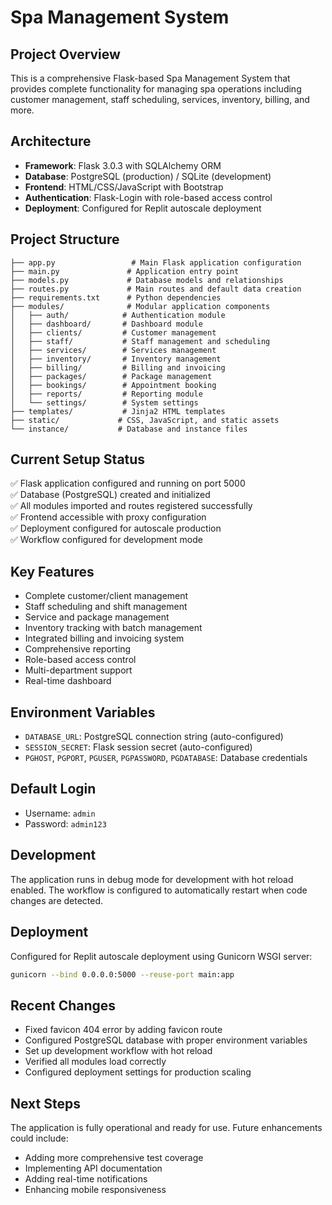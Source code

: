# Spa Management System

## Project Overview
This is a comprehensive Flask-based Spa Management System that provides complete functionality for managing spa operations including customer management, staff scheduling, services, inventory, billing, and more.

## Architecture
- **Framework**: Flask 3.0.3 with SQLAlchemy ORM
- **Database**: PostgreSQL (production) / SQLite (development)
- **Frontend**: HTML/CSS/JavaScript with Bootstrap
- **Authentication**: Flask-Login with role-based access control
- **Deployment**: Configured for Replit autoscale deployment

## Project Structure
```
├── app.py                 # Main Flask application configuration
├── main.py               # Application entry point 
├── models.py             # Database models and relationships
├── routes.py             # Main routes and default data creation
├── requirements.txt      # Python dependencies
├── modules/              # Modular application components
│   ├── auth/            # Authentication module
│   ├── dashboard/       # Dashboard module  
│   ├── clients/         # Customer management
│   ├── staff/           # Staff management and scheduling
│   ├── services/        # Services management
│   ├── inventory/       # Inventory management
│   ├── billing/         # Billing and invoicing
│   ├── packages/        # Package management
│   ├── bookings/        # Appointment booking
│   ├── reports/         # Reporting module
│   └── settings/        # System settings
├── templates/           # Jinja2 HTML templates
├── static/             # CSS, JavaScript, and static assets
└── instance/           # Database and instance files
```

## Current Setup Status
✅ Flask application configured and running on port 5000  
✅ Database (PostgreSQL) created and initialized  
✅ All modules imported and routes registered successfully  
✅ Frontend accessible with proxy configuration  
✅ Deployment configured for autoscale production  
✅ Workflow configured for development mode  

## Key Features
- Complete customer/client management
- Staff scheduling and shift management
- Service and package management
- Inventory tracking with batch management
- Integrated billing and invoicing system
- Comprehensive reporting
- Role-based access control
- Multi-department support
- Real-time dashboard

## Environment Variables
- `DATABASE_URL`: PostgreSQL connection string (auto-configured)
- `SESSION_SECRET`: Flask session secret (auto-configured)
- `PGHOST`, `PGPORT`, `PGUSER`, `PGPASSWORD`, `PGDATABASE`: Database credentials

## Default Login
- Username: `admin`
- Password: `admin123`

## Development
The application runs in debug mode for development with hot reload enabled. The workflow is configured to automatically restart when code changes are detected.

## Deployment
Configured for Replit autoscale deployment using Gunicorn WSGI server:
```bash
gunicorn --bind 0.0.0.0:5000 --reuse-port main:app
```

## Recent Changes
- Fixed favicon 404 error by adding favicon route
- Configured PostgreSQL database with proper environment variables
- Set up development workflow with hot reload
- Verified all modules load correctly
- Configured deployment settings for production scaling

## Next Steps
The application is fully operational and ready for use. Future enhancements could include:
- Adding more comprehensive test coverage
- Implementing API documentation
- Adding real-time notifications
- Enhancing mobile responsiveness